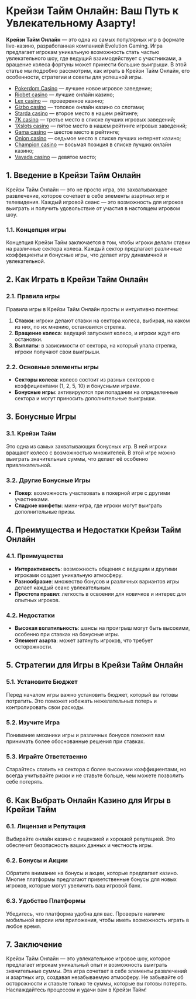 # Крейзи Тайм Онлайн: Ваш Путь к Увлекательному Азарту!

**Крейзи Тайм Онлайн** — это одна из самых популярных игр в формате live-казино, разработанная компанией Evolution Gaming. Игра предлагает игрокам уникальную возможность стать частью увлекательного шоу, где ведущий взаимодействует с участниками, а вращение колеса фортуны может принести большие выигрыши. В этой статье мы подробно рассмотрим, как играть в Крейзи Тайм Онлайн, его особенности, стратегии и советы для успешной игры.

* [Pokerdom Casino](https://brandplay.link/FwVc4f) — лучшее новое игровое заведение;
* [Riobet casino](https://brandplay.link/TnjsxFvH) — лучшие онлайн казино;
* [Lex casino](https://brandplay.link/VMqNXPFs) —  проверенное казино;
* [Gizbo casino](https://brandplay.link/rvzLrVLp) — топовое онлайн казино со слотами;
* [Starda casino](https://brandplay.link/HDcDrxLk) — второе место в нашем рейтинге;
* [7K casino](https://brandplay.link/dd46bNgD) — третье место в списке лучших игровых заведений;
* [1Xslots casino](https://brandplay.link/J2ZbqMPZ) — пятое место в нашем рейтинге игровых заведений;
* [Gama casino](https://brandplay.link/RD52jZbL) — шестое место в рейтинге;
* [Onion casino](https://brandplay.link/8LcS6Djb) — седьмое место в списке лучших интернет казино;
* [Champion casino](https://temon-gter.cfd/go/9n8?p56190p303844p3509t17502) — восьмая позиция в списке лучших онлайн казино;
* [Vavada casino](https://vavadapartner.pro/?promo=75590753-cc8b-4c4a-8d71-99b7a2293439-jud\&target=register) — девятое место;

## 1. Введение в Крейзи Тайм Онлайн

Крейзи Тайм Онлайн — это не просто игра, это захватывающее развлечение, которое сочетает в себе элементы азартных игр и телевидения. Каждый игровой сеанс — это возможность для игроков выиграть и получить удовольствие от участия в настоящем игровом шоу.

### 1.1. Концепция игры

Концепция Крейзи Тайм заключается в том, чтобы игроки делали ставки на различные сектора колеса. Каждый сектор предлагает различные коэффициенты и бонусные игры, что делает игру динамичной и увлекательной.

## 2. Как Играть в Крейзи Тайм Онлайн

### 2.1. Правила игры

Правила игры в Крейзи Тайм Онлайн просты и интуитивно понятны:

1. **Ставки**: игроки делают ставки на сектора колеса, выбирая, на каком из них, по их мнению, остановится стрелка.
2. **Вращение колеса**: ведущий запускает колесо, и игроки ждут его остановки.
3. **Выплаты**: в зависимости от сектора, на который упала стрелка, игроки получают свои выигрыши.

### 2.2. Основные элементы игры

* **Секторы колеса**: колесо состоит из разных секторов с коэффициентами (1, 2, 5, 10) и бонусными играми.
* **Бонусные игры**: активируются при попадании на определенные сектора и могут приносить дополнительные выигрыши.

## 3. Бонусные Игры

### 3.1. Крейзи Тайм

Это одна из самых захватывающих бонусных игр. В ней игроки вращают колесо с возможностью множителей. В этой игре можно выиграть значительные суммы, что делает её особенно привлекательной.

### 3.2. Другие Бонусные Игры

* **Покер**: возможность участвовать в покерной игре с другими участниками.
* **Сладкие конфеты**: мини-игра, где игроки могут выиграть дополнительные призы.

## 4. Преимущества и Недостатки Крейзи Тайм Онлайн

### 4.1. Преимущества

* **Интерактивность**: возможность общения с ведущим и другими игроками создает уникальную атмосферу.
* **Разнообразие**: множество бонусов и различных вариантов игры делает каждый сеанс увлекательным.
* **Простота правил**: легкость в освоении для новичков и интерес для опытных игроков.

### 4.2. Недостатки

* **Высокая волатильность**: шансы на проигрыш могут быть высокими, особенно при ставках на бонусные игры.
* **Элемент азарта**: может затянуть игроков, что требует осторожности.

## 5. Стратегии для Игры в Крейзи Тайм Онлайн

### 5.1. Установите Бюджет

Перед началом игры важно установить бюджет, который вы готовы потратить. Это поможет избежать нежелательных потерь и контролировать свои расходы.

### 5.2. Изучите Игра

Понимание механики игры и различных бонусов поможет вам принимать более обоснованные решения при ставках.

### 5.3. Играйте Ответственно

Старайтесь ставить на сектора с более высокими коэффициентами, но всегда учитывайте риски и не ставьте больше, чем можете позволить себе потерять.

## 6. Как Выбрать Онлайн Казино для Игры в Крейзи Тайм

### 6.1. Лицензия и Репутация

Выбирайте онлайн казино с лицензией и хорошей репутацией. Это обеспечит безопасность ваших данных и честность игры.

### 6.2. Бонусы и Акции

Обратите внимание на бонусы и акции, которые предлагает казино. Многие платформы предлагают приветственные бонусы для новых игроков, которые могут увеличить ваш игровой банк.

### 6.3. Удобство Платформы

Убедитесь, что платформа удобна для вас. Проверьте наличие мобильной версии или приложения, чтобы иметь возможность играть в любое время.

## 7. Заключение

Крейзи Тайм Онлайн — это увлекательное игровое шоу, которое предлагает игрокам уникальный опыт и возможность выиграть значительные суммы. Эта игра сочетает в себе элементы развлечений и азартных игр, создавая незабываемую атмосферу. Не забывайте об осторожности и ставьте только те суммы, которые вы готовы потерять. Наслаждайтесь процессом и удачи вам в Крейзи Тайм!
